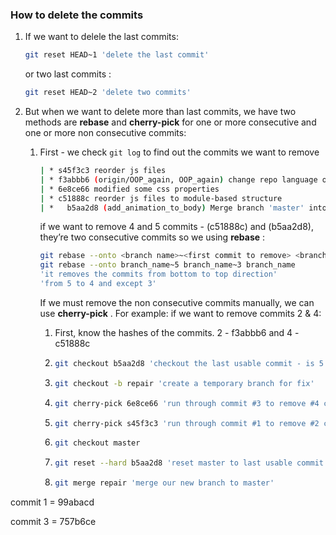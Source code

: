 ### How to delete the commits

1. If we want to delele the last commits:

   ```bash
   git reset HEAD~1 'delete the last commit'
   ```

   or two last commits :

   ```bash
   git reset HEAD~2 'delete two commits'
   ```

2. But when we want to delete more than last commits, we have two methods are **rebase** and **cherry-pick** for one or more consecutive and one or more non consecutive commits:

   1. First - we check `git log` to find out the commits we want to remove

      ```bash
      | * s45f3c3 reorder js files 
      | * f3abbb6 (origin/OOP_again, OOP_again) change repo language on Github
      | * 6e8ce66 modified some css properties
      | * c51888c reorder js files to module-based structure
      | *   b5aa2d8 (add_animation_to_body) Merge branch 'master' into add_animation_to_body
      ```

      if we want to remove 4 and 5 commits - (c51888c) and (b5aa2d8), they’re two consecutive commits so we using **rebase** :

      ```bash
      git rebase --onto <branch name>~<first commit to remove> <branch name>~<first commit to kept> <branch name>
      git rebase --onto branch_name~5 branch_name~3 branch_name
      'it removes the commits from bottom to top direction'
      'from 5 to 4 and except 3'
      ```

      If  we must remove the non consecutive commits manually, we can use **cherry-pick** .
      For example: if we want to remove  commits 2 & 4:

      1. First, know  the hashes of the commits. 2 - f3abbb6 and 4 - c51888c

      2. ```bash
         git checkout b5aa2d8 'checkout the last usable commit - is 5'
         ```

      3. ```bash
         git checkout -b repair 'create a temporary branch for fix'
         ```

      4. ```bash
         git cherry-pick 6e8ce66 'run through commit #3 to remove #4 commit'
         ```

      5. ```bash
         git cherry-pick s45f3c3 'run through commit #1 to remove #2 commit'
         ```

      6. ```bash
         git checkout master
         ```

      7. ```bash
         git reset --hard b5aa2d8 'reset master to last usable commit'
         ```

      8. ```bash
         git merge repair 'merge our new branch to master'
         ```

      

commit 1 = 99abacd

commit 3 = 757b6ce